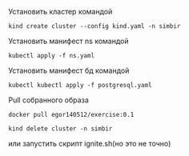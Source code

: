 Установить кластер командой
```shell
kind create cluster --config kind.yaml -n simbir
```
Установить манифест ns командой
```shell
kubectl apply -f ns.yaml
```
[//]: # (// todo не сделал ns для бд)
Установить манифест бд командой
```shell
kubectl kubectl apply -f postgresql.yaml
```
Pull собранного образа
```shell
docker pull egor140512/exercise:0.1
```
```shell
kind delete cluster -n simbir
```
или запустить скрипт ignite.sh(но это не точно)
